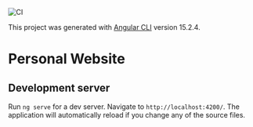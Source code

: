 ![CI](https://github.com/smilep/smilep.github.io/workflows/CI/badge.svg?branch=dev)

This project was generated with [Angular CLI](https://github.com/angular/angular-cli) version 15.2.4.

# Personal Website

## Development server

Run `ng serve` for a dev server. Navigate to `http://localhost:4200/`. The application will automatically reload if you change any of the source files.